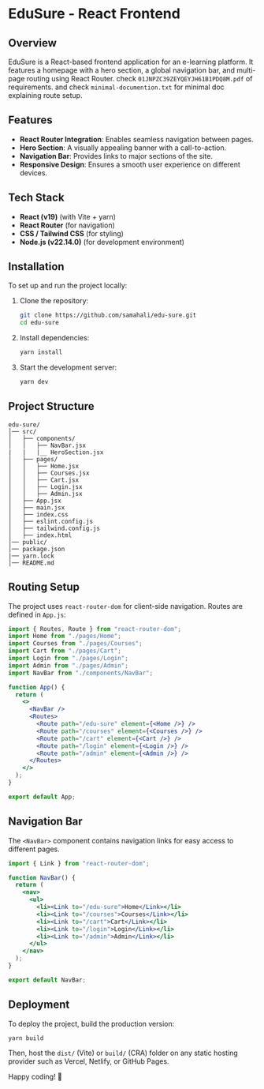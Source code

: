 # EduSure - React Frontend

## Overview
EduSure is a React-based frontend application for an e-learning platform. It features a homepage with a hero section, a global navigation bar, and multi-page routing using React Router. check `01JNPZC39ZEYQEYJH61B1PDQ8M.pdf` of requirements.
and check `minimal-documention.txt` for minimal doc explaining route setup.

## Features
- **React Router Integration**: Enables seamless navigation between pages.
- **Hero Section**: A visually appealing banner with a call-to-action.
- **Navigation Bar**: Provides links to major sections of the site.
- **Responsive Design**: Ensures a smooth user experience on different devices.

## Tech Stack
- **React (v19)** (with Vite + yarn)
- **React Router** (for navigation)
- **CSS / Tailwind CSS** (for styling)
- **Node.js (v22.14.0)** (for development environment)

## Installation
To set up and run the project locally:

1. Clone the repository:
   ```sh
   git clone https://github.com/samahali/edu-sure.git
   cd edu-sure
   ```

2. Install dependencies:
   ```sh
   yarn install
   ```

3. Start the development server:
   ```sh
   yarn dev
   ```

## Project Structure
```
edu-sure/
│── src/
│   ├── components/
│   │   ├── NavBar.jsx
|   |   |__ HeroSection.jsx
│   ├── pages/
│   │   ├── Home.jsx
│   │   ├── Courses.jsx
│   │   ├── Cart.jsx
│   │   ├── Login.jsx
│   │   ├── Admin.jsx
│   ├── App.jsx
│   ├── main.jsx
│   ├── index.css
│   ├── eslint.config.js
│   ├── tailwind.config.js
│   ├── index.html
│── public/
│── package.json
|── yarn.lock
│── README.md
```

## Routing Setup
The project uses `react-router-dom` for client-side navigation. Routes are defined in `App.js`:

```jsx
import { Routes, Route } from "react-router-dom";
import Home from "./pages/Home";
import Courses from "./pages/Courses";
import Cart from "./pages/Cart";
import Login from "./pages/Login";
import Admin from "./pages/Admin";
import NavBar from "./components/NavBar";

function App() {
  return (
    <>
      <NavBar />
      <Routes>
        <Route path="/edu-sure" element={<Home />} />
        <Route path="/courses" element={<Courses />} />
        <Route path="/cart" element={<Cart />} />
        <Route path="/login" element={<Login />} />
        <Route path="/admin" element={<Admin />} />
      </Routes>
    </>
  );
}

export default App;
```

## Navigation Bar
The `<NavBar>` component contains navigation links for easy access to different pages.

```jsx
import { Link } from "react-router-dom";

function NavBar() {
  return (
    <nav>
      <ul>
        <li><Link to="/edu-sure">Home</Link></li>
        <li><Link to="/courses">Courses</Link></li>
        <li><Link to="/cart">Cart</Link></li>
        <li><Link to="/login">Login</Link></li>
        <li><Link to="/admin">Admin</Link></li>
      </ul>
    </nav>
  );
}

export default NavBar;
```

## Deployment
To deploy the project, build the production version:
```sh
yarn build
```
Then, host the `dist/` (Vite) or `build/` (CRA) folder on any static hosting provider such as Vercel, Netlify, or GitHub Pages.


Happy coding! 🚀

